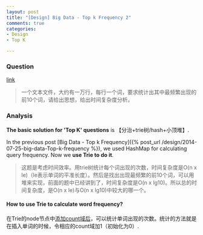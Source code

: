 ```yaml
---
layout: post
title: "[Design] Big Data - Top k Frequency 2"
comments: true
categories:
- Design
- Top K

---
```


### Question 

[link](http://blog.csdn.net/v_july_v/article/details/7382693)

> 一个文本文件，大约有一万行，每行一个词，要求统计出其中最频繁出现的前10个词，请给出思想，给出时间复杂度分析。

### Analysis

__The basic solution for 'Top K' questions__ is 【分治+trie树/hash+小顶堆】. 

In the previous post [Big Data - Top k Frequency]({% post_url /design/2014-07-25-big-data-Top-k-frequency %}), we used HashMap for calculating query frequency. Now we __use Trie to do it__. 

> 这题是考虑时间效率。用trie树统计每个词出现的次数，时间复杂度是O(n x le)（le表示单词的平准长度）。然后是找出出现最频繁的前10个词，可以用堆来实现，前面的题中已经讲到了，时间复杂度是O(n x lg10)。所以总的时间复杂度，是O(n x le)与O(n x lg10)中较大的哪一个。

#### How to use Trie to calculate word frequency? 

在Trie的node节点中[添加count域后](http://blog.csdn.net/ohmygirl/article/details/7953814)，可以统计单词出现的次数。统计的方法就是在插入单词的时候，令相应的count域加1（初始化为0）. 
